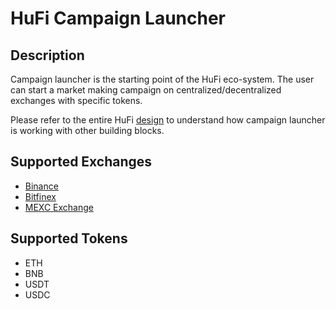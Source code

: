 # HuFi Campaign Launcher

## Description
Campaign launcher is the starting point of the HuFi eco-system.
The user can start a market making campaign on centralized/decentralized exchanges with specific tokens.

Please refer to the entire HuFi [design](../) to understand how campaign launcher is working with other building blocks.

## Supported Exchanges
- [Binance](https://www.binance.com)
- [Bitfinex](https://www.bitfinex.com/)
- [MEXC Exchange](https://www.mexc.com/)

## Supported Tokens
- ETH
- BNB
- USDT
- USDC
